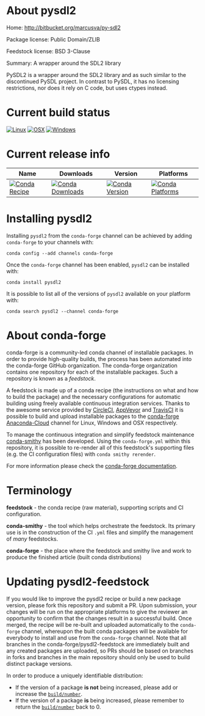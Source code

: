 About pysdl2
============

Home: http://bitbucket.org/marcusva/py-sdl2

Package license: Public Domain/ZLIB

Feedstock license: BSD 3-Clause

Summary: A wrapper around the SDL2 library

PySDL2 is a wrapper around the SDL2 library and as such similar to the
discontinued PySDL project. In contrast to PySDL, it has no licensing
restrictions, nor does it rely on C code, but uses ctypes instead.


Current build status
====================

[![Linux](https://img.shields.io/circleci/project/github/conda-forge/pysdl2-feedstock/master.svg?label=Linux)](https://circleci.com/gh/conda-forge/pysdl2-feedstock)
[![OSX](https://img.shields.io/travis/conda-forge/pysdl2-feedstock/master.svg?label=macOS)](https://travis-ci.org/conda-forge/pysdl2-feedstock)
[![Windows](https://img.shields.io/appveyor/ci/conda-forge/pysdl2-feedstock/master.svg?label=Windows)](https://ci.appveyor.com/project/conda-forge/pysdl2-feedstock/branch/master)

Current release info
====================

| Name | Downloads | Version | Platforms |
| --- | --- | --- | --- |
| [![Conda Recipe](https://img.shields.io/badge/recipe-pysdl2-green.svg)](https://anaconda.org/conda-forge/pysdl2) | [![Conda Downloads](https://img.shields.io/conda/dn/conda-forge/pysdl2.svg)](https://anaconda.org/conda-forge/pysdl2) | [![Conda Version](https://img.shields.io/conda/vn/conda-forge/pysdl2.svg)](https://anaconda.org/conda-forge/pysdl2) | [![Conda Platforms](https://img.shields.io/conda/pn/conda-forge/pysdl2.svg)](https://anaconda.org/conda-forge/pysdl2) |

Installing pysdl2
=================

Installing `pysdl2` from the `conda-forge` channel can be achieved by adding `conda-forge` to your channels with:

```
conda config --add channels conda-forge
```

Once the `conda-forge` channel has been enabled, `pysdl2` can be installed with:

```
conda install pysdl2
```

It is possible to list all of the versions of `pysdl2` available on your platform with:

```
conda search pysdl2 --channel conda-forge
```


About conda-forge
=================

conda-forge is a community-led conda channel of installable packages.
In order to provide high-quality builds, the process has been automated into the
conda-forge GitHub organization. The conda-forge organization contains one repository
for each of the installable packages. Such a repository is known as a *feedstock*.

A feedstock is made up of a conda recipe (the instructions on what and how to build
the package) and the necessary configurations for automatic building using freely
available continuous integration services. Thanks to the awesome service provided by
[CircleCI](https://circleci.com/), [AppVeyor](https://www.appveyor.com/)
and [TravisCI](https://travis-ci.org/) it is possible to build and upload installable
packages to the [conda-forge](https://anaconda.org/conda-forge)
[Anaconda-Cloud](https://anaconda.org/) channel for Linux, Windows and OSX respectively.

To manage the continuous integration and simplify feedstock maintenance
[conda-smithy](https://github.com/conda-forge/conda-smithy) has been developed.
Using the ``conda-forge.yml`` within this repository, it is possible to re-render all of
this feedstock's supporting files (e.g. the CI configuration files) with ``conda smithy rerender``.

For more information please check the [conda-forge documentation](https://conda-forge.org/docs/).

Terminology
===========

**feedstock** - the conda recipe (raw material), supporting scripts and CI configuration.

**conda-smithy** - the tool which helps orchestrate the feedstock.
                   Its primary use is in the construction of the CI ``.yml`` files
                   and simplify the management of *many* feedstocks.

**conda-forge** - the place where the feedstock and smithy live and work to
                  produce the finished article (built conda distributions)


Updating pysdl2-feedstock
=========================

If you would like to improve the pysdl2 recipe or build a new
package version, please fork this repository and submit a PR. Upon submission,
your changes will be run on the appropriate platforms to give the reviewer an
opportunity to confirm that the changes result in a successful build. Once
merged, the recipe will be re-built and uploaded automatically to the
`conda-forge` channel, whereupon the built conda packages will be available for
everybody to install and use from the `conda-forge` channel.
Note that all branches in the conda-forge/pysdl2-feedstock are
immediately built and any created packages are uploaded, so PRs should be based
on branches in forks and branches in the main repository should only be used to
build distinct package versions.

In order to produce a uniquely identifiable distribution:
 * If the version of a package **is not** being increased, please add or increase
   the [``build/number``](https://conda.io/docs/user-guide/tasks/build-packages/define-metadata.html#build-number-and-string).
 * If the version of a package **is** being increased, please remember to return
   the [``build/number``](https://conda.io/docs/user-guide/tasks/build-packages/define-metadata.html#build-number-and-string)
   back to 0.
